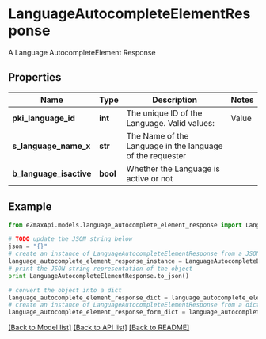 # LanguageAutocompleteElementResponse

A Language AutocompleteElement Response

## Properties
Name | Type | Description | Notes
------------ | ------------- | ------------- | -------------
**pki_language_id** | **int** | The unique ID of the Language.  Valid values:  |Value|Description| |-|-| |1|French| |2|English| | 
**s_language_name_x** | **str** | The Name of the Language in the language of the requester | 
**b_language_isactive** | **bool** | Whether the Language is active or not | 

## Example

```python
from eZmaxApi.models.language_autocomplete_element_response import LanguageAutocompleteElementResponse

# TODO update the JSON string below
json = "{}"
# create an instance of LanguageAutocompleteElementResponse from a JSON string
language_autocomplete_element_response_instance = LanguageAutocompleteElementResponse.from_json(json)
# print the JSON string representation of the object
print LanguageAutocompleteElementResponse.to_json()

# convert the object into a dict
language_autocomplete_element_response_dict = language_autocomplete_element_response_instance.to_dict()
# create an instance of LanguageAutocompleteElementResponse from a dict
language_autocomplete_element_response_form_dict = language_autocomplete_element_response.from_dict(language_autocomplete_element_response_dict)
```
[[Back to Model list]](../README.md#documentation-for-models) [[Back to API list]](../README.md#documentation-for-api-endpoints) [[Back to README]](../README.md)



